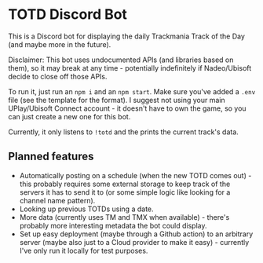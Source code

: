 # TOTD Discord Bot

This is a Discord bot for displaying the daily Trackmania Track of the Day (and maybe more in the future).

Disclaimer: This bot uses undocumented APIs (and libraries based on them), so it may break at any time - potentially indefinitely if Nadeo/Ubisoft decide to close off those APIs.

To run it, just run an `npm i` and an `npm start`. Make sure you've added a `.env` file (see the template for the format).
I suggest not using your main UPlay/Ubisoft Connect account - it doesn't have to own the game, so you can just create a new one for this bot.

Currently, it only listens to `!totd` and the prints the current track's data.

## Planned features

- Automatically posting on a schedule (when the new TOTD comes out) - this probably requires some external storage to keep track of the servers it has to send it to (or some simple logic like looking for a channel name pattern).
- Looking up previous TOTDs using a date.
- More data (currently uses TM and TMX when available) - there's probably more interesting metadata the bot could display.
- Set up easy deployment (maybe through a Github action) to an arbitrary server (maybe also just to a Cloud provider to make it easy) - currently I've only run it locally for test purposes.
